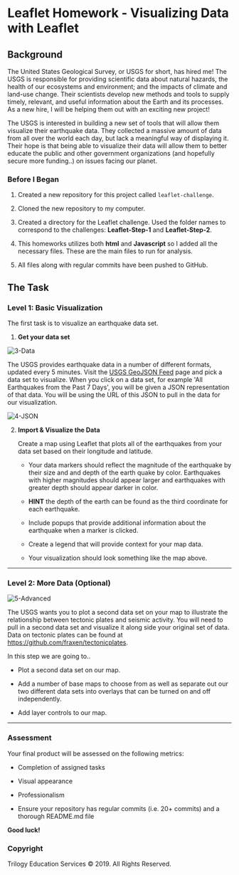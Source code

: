 # Leaflet Homework - Visualizing Data with Leaflet

## Background

The United States Geological Survey, or USGS for short, has hired me! The USGS is responsible for providing scientific data about natural hazards, the health of our ecosystems and environment; and the impacts of climate and land-use change. Their scientists develop new methods and tools to supply timely, relevant, and useful information about the Earth and its processes. As a new hire, I will be helping them out with an exciting new project!

The USGS is interested in building a new set of tools that will allow them visualize their earthquake data. They collected a massive amount of data from all over the world each day, but lack a meaningful way of displaying it. Their hope is that being able to visualize their data will allow them to better educate the public and other government organizations (and hopefully secure more funding..) on issues facing our planet.

### Before I Began

1. Created a new repository for this project called `leaflet-challenge`. 

2. Cloned the new repository to my computer.

3. Created a directory for the Leaflet challenge. Used the folder names to correspond to the challenges: **Leaflet-Step-1** and **Leaflet-Step-2**.

4. This homeworks utilizes both **html** and **Javascript** so I added all the necessary files. These are the main files to run for analysis.

5. All files along with regular commits have been pushed to GitHub.

## The Task

### Level 1: Basic Visualization



The first task is to visualize an earthquake data set.

1. **Get your data set**

![3-Data](https://user-images.githubusercontent.com/66078772/100487184-fc57b480-30cc-11eb-87c3-7d1ea98af440.png)   

   The USGS provides earthquake data in a number of different formats, updated every 5 minutes. Visit the [USGS GeoJSON Feed](http://earthquake.usgs.gov/earthquakes/feed/v1.0/geojson.php) page and pick a data set to visualize. When you click on a data set, for example 'All Earthquakes from the Past 7 Days', you will be given a JSON representation of that data. You will be using the URL of this JSON to pull in the data for our visualization.

   ![4-JSON](https://user-images.githubusercontent.com/66078772/100487153-d7634180-30cc-11eb-8774-c908326f060e.png)

2. **Import & Visualize the Data**

   Create a map using Leaflet that plots all of the earthquakes from your data set based on their longitude and latitude.

   * Your data markers should reflect the magnitude of the earthquake by their size and and depth of the earth quake by color. Earthquakes with higher magnitudes should appear larger and earthquakes with greater depth should appear darker in color.

   * **HINT** the depth of the earth can be found as the third coordinate for each earthquake.

   * Include popups that provide additional information about the earthquake when a marker is clicked.

   * Create a legend that will provide context for your map data.

   * Your visualization should look something like the map above.

- - -

### Level 2: More Data (Optional)

![5-Advanced](Images/5-Advanced.png)

The USGS wants you to plot a second data set on your map to illustrate the relationship between tectonic plates and seismic activity. You will need to pull in a second data set and visualize it along side your original set of data. Data on tectonic plates can be found at <https://github.com/fraxen/tectonicplates>.

In this step we are going to..

* Plot a second data set on our map.

* Add a number of base maps to choose from as well as separate out our two different data sets into overlays that can be turned on and off independently.

* Add layer controls to our map.

- - -

### Assessment

Your final product will be assessed on the following metrics:

* Completion of assigned tasks

* Visual appearance

* Professionalism

* Ensure your repository has regular commits (i.e. 20+ commits) and a thorough README.md file

**Good luck!**

### Copyright

Trilogy Education Services © 2019. All Rights Reserved.
